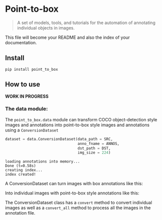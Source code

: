 # Point-to-box
> A set of models, tools, and tutorials for the automation of annotating individual objects in images.


This file will become your README and also the index of your documentation.

## Install

`pip install point_to_box`

## How to use

**WORK IN PROGRESS**

### The data module:

The `point_to_box.data` module can transform COCO object-detection style images and annotations into point-to-box style images and annotations using a `ConversionDataset`

```python
dataset = data.ConversionDataset(data_path = SRC, 
                                 anno_fname = ANNOS,
                                 dst_path = DST,
                                 img_size = 224)
```

    loading annotations into memory...
    Done (t=0.58s)
    creating index...
    index created!


A ConversionDataset can turn images with box annotations like this:

Into individual images with point-to-box style annotations like this:

The ConversionDataset class has a `convert` method to convert individual images as well as a `convert_all` method to process all the images in the annotation file.
